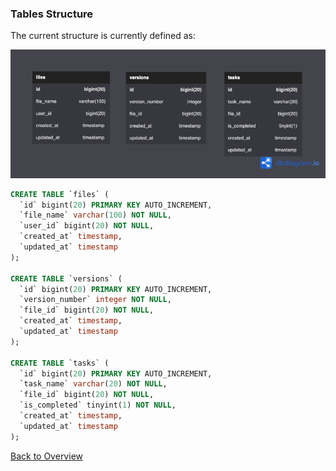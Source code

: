 ### Tables Structure

The current structure is currently defined as:

![Tables](Diagrams/tables.png)

```sql
CREATE TABLE `files` (
  `id` bigint(20) PRIMARY KEY AUTO_INCREMENT,
  `file_name` varchar(100) NOT NULL,
  `user_id` bigint(20) NOT NULL,
  `created_at` timestamp,
  `updated_at` timestamp
);

CREATE TABLE `versions` (
  `id` bigint(20) PRIMARY KEY AUTO_INCREMENT,
  `version_number` integer NOT NULL,
  `file_id` bigint(20) NOT NULL,
  `created_at` timestamp,
  `updated_at` timestamp
);

CREATE TABLE `tasks` (
  `id` bigint(20) PRIMARY KEY AUTO_INCREMENT,
  `task_name` varchar(20) NOT NULL,
  `file_id` bigint(20) NOT NULL,
  `is_completed` tinyint(1) NOT NULL,
  `created_at` timestamp,
  `updated_at` timestamp
);

```

[Back to Overview](readme.md)